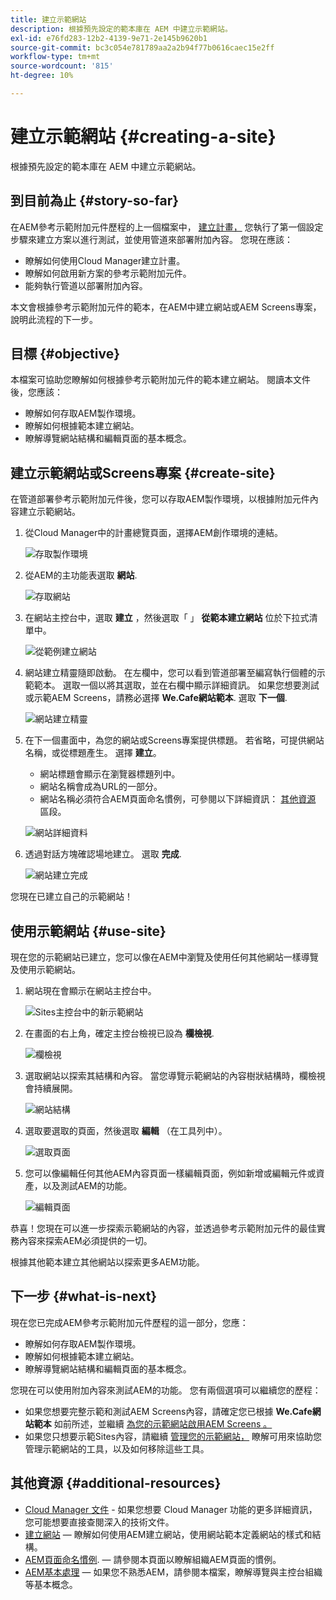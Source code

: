 ```yaml
---
title: 建立示範網站
description: 根據預先設定的範本庫在 AEM 中建立示範網站。
exl-id: e76fd283-12b2-4139-9e71-2e145b9620b1
source-git-commit: bc3c054e781789aa2a2b94f77b0616caec15e2ff
workflow-type: tm+mt
source-wordcount: '815'
ht-degree: 10%

---
```


# 建立示範網站 {#creating-a-site}

根據預先設定的範本庫在 AEM 中建立示範網站。

## 到目前為止 {#story-so-far}

在AEM參考示範附加元件歷程的上一個檔案中， [建立計畫，](create-program.md) 您執行了第一個設定步驟來建立方案以進行測試，並使用管道來部署附加內容。 您現在應該：

* 瞭解如何使用Cloud Manager建立計畫。
* 瞭解如何啟用新方案的參考示範附加元件。
* 能夠執行管道以部署附加內容。

本文會根據參考示範附加元件的範本，在AEM中建立網站或AEM Screens專案，說明此流程的下一步。

## 目標 {#objective}

本檔案可協助您瞭解如何根據參考示範附加元件的範本建立網站。 閱讀本文件後，您應該：

* 瞭解如何存取AEM製作環境。
* 瞭解如何根據範本建立網站。
* 瞭解導覽網站結構和編輯頁面的基本概念。

## 建立示範網站或Screens專案 {#create-site}

在管道部署參考示範附加元件後，您可以存取AEM製作環境，以根據附加元件內容建立示範網站。

1. 從Cloud Manager中的計畫總覽頁面，選擇AEM創作環境的連結。

   ![存取製作環境](assets/access-author.png)

1. 從AEM的主功能表選取 **網站**.

   ![存取網站](assets/access-sites.png)

1. 在網站主控台中，選取 **建立** ，然後選取「 」 **從範本建立網站** 位於下拉式清單中。

   ![從範例建立網站](assets/create-site-from-template.png)

1. 網站建立精靈隨即啟動。 在左欄中，您可以看到管道部署至編寫執行個體的示範範本。 選取一個以將其選取，並在右欄中顯示詳細資訊。 如果您想要測試或示範AEM Screens，請務必選擇 **We.Cafe網站範本**. 選取 **下一個**.

   ![網站建立精靈](assets/site-creation-wizard.png)

1. 在下一個畫面中，為您的網站或Screens專案提供標題。 若省略，可提供網站名稱，或從標題產生。 選擇 **建立**。

   * 網站標題會顯示在瀏覽器標題列中。
   * 網站名稱會成為URL的一部分。
   * 網站名稱必須符合AEM頁面命名慣例，可參閱以下詳細資訊： [其他資源](#additional-resources) 區段。

   ![網站詳細資料](assets/site-details.png)

1. 透過對話方塊確認場地建立。 選取 **完成**.

   ![網站建立完成](assets/site-creation-complete.png)

您現在已建立自己的示範網站！

## 使用示範網站 {#use-site}

現在您的示範網站已建立，您可以像在AEM中瀏覽及使用任何其他網站一樣導覽及使用示範網站。

1. 網站現在會顯示在網站主控台中。

   ![Sites主控台中的新示範網站](assets/new-demo-site.png)

1. 在畫面的右上角，確定主控台檢視已設為 **欄檢視**.

   ![欄檢視](assets/column-view.png)

1. 選取網站以探索其結構和內容。 當您導覽示範網站的內容樹狀結構時，欄檢視會持續展開。

   ![網站結構](assets/site-structure.png)

1. 選取要選取的頁面，然後選取 **編輯** （在工具列中）。

   ![選取頁面](assets/select-page.png)

1. 您可以像編輯任何其他AEM內容頁面一樣編輯頁面，例如新增或編輯元件或資產，以及測試AEM的功能。

   ![編輯頁面](assets/edit-page.png)

恭喜！您現在可以進一步探索示範網站的內容，並透過參考示範附加元件的最佳實務內容來探索AEM必須提供的一切。

根據其他範本建立其他網站以探索更多AEM功能。

## 下一步 {#what-is-next}

現在您已完成AEM參考示範附加元件歷程的這一部分，您應：

* 瞭解如何存取AEM製作環境。
* 瞭解如何根據範本建立網站。
* 瞭解導覽網站結構和編輯頁面的基本概念。

您現在可以使用附加內容來測試AEM的功能。 您有兩個選項可以繼續您的歷程：

* 如果您想要完整示範和測試AEM Screens內容，請確定您已根據 **We.Cafe網站範本** 如前所述，並繼續 [為您的示範網站啟用AEM Screens 。](screens.md)
* 如果您只想要示範Sites內容，請繼續 [管理您的示範網站，](manage.md) 瞭解可用來協助您管理示範網站的工具，以及如何移除這些工具。

## 其他資源 {#additional-resources}

* [Cloud Manager 文件](https://experienceleague.adobe.com/docs/experience-manager-cloud-service/onboarding/onboarding-concepts/cloud-manager-introduction.html) - 如果您想要 Cloud Manager 功能的更多詳細資訊，您可能想要直接查閱深入的技術文件。
* [建立網站](/help/sites-cloud/administering/site-creation/create-site.md)  — 瞭解如何使用AEM建立網站，使用網站範本定義網站的樣式和結構。
* [AEM頁面命名慣例](/help/sites-cloud/authoring/fundamentals/organizing-pages.md#page-name-restrictions-and-best-practices).  — 請參閱本頁面以瞭解組織AEM頁面的慣例。
* [AEM基本處理](/help/sites-cloud/authoring/getting-started/basic-handling.md)  — 如果您不熟悉AEM，請參閱本檔案，瞭解導覽與主控台組織等基本概念。
